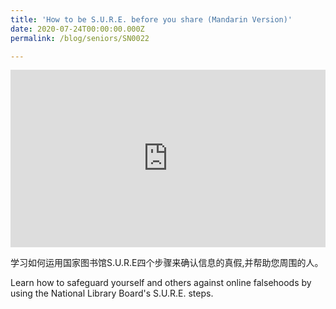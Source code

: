 ```yaml
---
title: 'How to be S.U.R.E. before you share (Mandarin Version)'
date: 2020-07-24T00:00:00.000Z
permalink: /blog/seniors/SN0022

---
```


<style>.embed-container { position: relative; padding-bottom: 56.25%; height: 0; overflow: hidden; max-width: 100%; } .embed-container iframe, .embed-container object, .embed-container embed { position: absolute; top: 0; left: 0; width: 100%; height: 100%; }</style><div class='embed-container'>
<iframe width="560" height="315" src="https://www.youtube.com/embed/xJObX5dX_zA" frameborder="0" allow="accelerometer; autoplay; encrypted-media; gyroscope; picture-in-picture" allowfullscreen></iframe>
</div>



学习如何运用国家图书馆S.U.R.E四个步骤来确认信息的真假,并帮助您周围的人。

Learn how to safeguard yourself and others against online falsehoods by using the National Library Board's S.U.R.E. steps.

